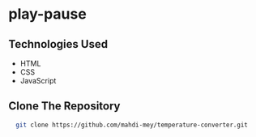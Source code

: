 # play-pause

## Technologies Used

- HTML
- CSS
- JavaScript


## Clone The Repository

``` bash
  git clone https://github.com/mahdi-mey/temperature-converter.git
```
